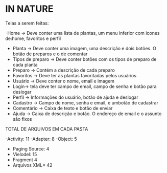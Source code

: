 # IN NATURE

Telas a serem feitas:

 -Home -> Deve conter uma lista de plantas, um menu inferior com icones de:home, favoritos e perfil
 - Planta -> Deve conter uma imagem, uma descrição e dois botões. O botão de preparos e o de comentar
 - Tipos de preparo -> Deve conter botões com os tipos de preparo de cada planta
 - Preparo -> Contém a descrição de cada preparo
 - Favoritos -> Deve ter as plantas favoritadas pelos usuários
 - Usuário -> Deve conter o nome, email e imagem
 - Login-> tela deve ter campo de email, campo de senha e botão para deslogar
 - Perfil -> Informações do usuário, botão de ajuda e deslogar
 - Cadastro -> Campo de nome, senha e email, e umbotão de cadastrar
 - Comentário -> Caixa de texto e botão de enviar
 - Ajuda -> Caixa de descrição e botão. O endereço de email e o assunto são fixos


  TOTAL DE ARQUIVOS EM CADA PASTA

  -Activity: 11
  -Adapter: 8
  -Object: 5
  - Paging Source: 4
  - Vielodel: 15
  - Fragment 4
  - Arquivos XML= 42
 

    

  
  

